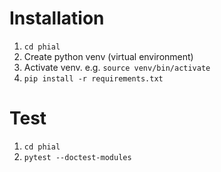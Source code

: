 # Installation

1. `cd phial`
2. Create python venv (virtual environment)
2. Activate venv.  e.g. `source venv/bin/activate`
3. `pip install -r requirements.txt`

# Test
1. `cd phial`
2. `pytest --doctest-modules`
    
